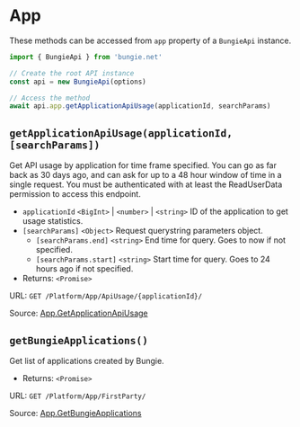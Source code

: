 # App

These methods can be accessed from `app` property of a `BungieApi` instance.

```javascript
import { BungieApi } from 'bungie.net'

// Create the root API instance
const api = new BungieApi(options)

// Access the method
await api.app.getApplicationApiUsage(applicationId, searchParams)
```

## `getApplicationApiUsage(applicationId, [searchParams])`

Get API usage by application for time frame specified. You can go as far back as 30 days ago, and can ask for up to a 48 hour window of time in a single request. You must be authenticated with at least the ReadUserData permission to access this endpoint.

- `applicationId` `<BigInt>` | `<number>` | `<string>` ID of the application to get usage statistics.
- `[searchParams]` `<Object>` Request querystring parameters object.
  - `[searchParams.end]` `<string>` End time for query. Goes to now if not specified.
  - `[searchParams.start]` `<string>` Start time for query. Goes to 24 hours ago if not specified.
- Returns: `<Promise>`

URL: `GET /Platform/App/ApiUsage/{applicationId}/`

Source: [App.GetApplicationApiUsage](https://bungie-net.github.io/#App.GetApplicationApiUsage)

## `getBungieApplications()`

Get list of applications created by Bungie.

- Returns: `<Promise>`

URL: `GET /Platform/App/FirstParty/`

Source: [App.GetBungieApplications](https://bungie-net.github.io/#App.GetBungieApplications)

